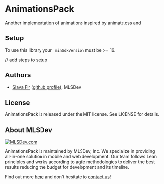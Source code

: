 # AnimationsPack

Another implementation of animations inspired by animate.css and 

## Setup

To use this library your ` minSdkVersion` must be >= 16.

// add steps to setup

## Authors
* [Slava Fir](mailto:fir@mlsdev.com) ([github profile][github-fir]), MLSDev 

## License
AnimationsPack is released under the MIT license. See LICENSE for details.

## About MLSDev

[<img src="https://cloud.githubusercontent.com/assets/1778155/11761239/ccfddf60-a0c2-11e5-8f2a-8573029ab09d.png" alt="MLSDev.com">][mlsdev]

AnimationsPack is maintained by MLSDev, Inc. We specialize in providing all-in-one solution in mobile and web development. Our team follows Lean principles and works according to agile methodologies to deliver the best results reducing the budget for development and its timeline. 

Find out more [here][mlsdev] and don't hesitate to [contact us][contact]!

[mlsdev]: http://mlsdev.com
[contact]: http://mlsdev.com/contact-us
[github-fir]: https://github.com/SlavaFir
